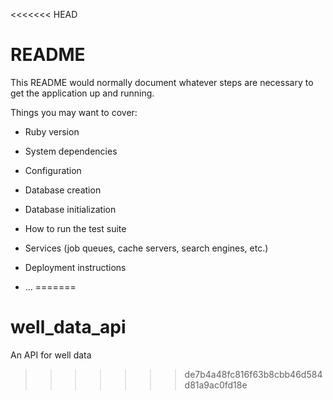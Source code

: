 <<<<<<< HEAD
# README

This README would normally document whatever steps are necessary to get the
application up and running.

Things you may want to cover:

* Ruby version

* System dependencies

* Configuration

* Database creation

* Database initialization

* How to run the test suite

* Services (job queues, cache servers, search engines, etc.)

* Deployment instructions

* ...
=======
# well_data_api
An API for well data
>>>>>>> de7b4a48fc816f63b8cbb46d584d81a9ac0fd18e
